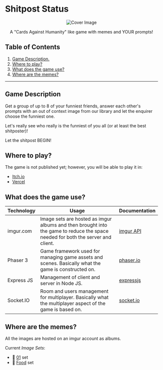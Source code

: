 # Shitpost Status

<p align="center">
  <img src="https://img.itch.zone/aW1nLzEzMjAyNzkwLnBuZw==/x150/08hMnI.png" alt="Cover Image" />
</p>

<p align="center">A "Cards Against Humanity" like game with memes and YOUR prompts!</p>

## Table of Contents

1. [ Game Description. ](#desc)
2. [ Where to play? ](#where)
3. [ What does the game use? ](#how)
4. [ Where are the memes? ](#memes)

<hr>

<a name="desc"></a>
## Game Description

Get a group of up to 8 of your funniest friends, answer each other's prompts with an out of context image from our library and let the enquirer choose the funniest one.

Let's really see who really is the funniest of you all (or at least the best shitposter)!

Let the shitpost BEGIN!


<a name="where"></a>
## Where to play?

The game is not published yet; however, you will be able to play it in:
+ [Itch.io](https://ph0nsy.itch.io/shitpost-status)
+ [Vercel](https://github.com/ph0nsy/ShitpostStatusGame)

<a name="how"></a>
## What does the game use?

| Technology | Usage                                                                                                                           | Documentation                                     |
|------------|---------------------------------------------------------------------------------------------------------------------------------|---------------------------------------------------|
| imgur.com  | Image sets are hosted as imgur albums and then brought into the game to reduce the space needed for both the server and client. | [imgur API](https://apidocs.imgur.com/)           |
| Phaser 3   | Game framework used for managing game assets and scenes. Basically what the game is constructed on.                             | [phaser.io](https://phaser.io/learn)              |
| Express JS | Management of client and server in Node JS.                                                                                     | [expressjs](https://expressjs.com/en/4x/api.html) |
| Socket.IO  | Room and users management for multiplayer. Basically what the multiplayer aspect of the game is based on.                       | [socket.io](https://socket.io/)                   |

<a name="memes"></a>
## Where are the memes?

All the images are hosted on an imgur account as albums. 

Current _Image Sets_:

+ 🥇 [01](https://imgur.com/a/JOd3bxM) set
+ 🍖 [Food](https://imgur.com/a/rWug7tX) set

